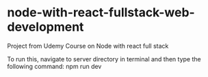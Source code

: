 # node-with-react-fullstack-web-development
Project from Udemy Course on Node with react full stack

To run this, navigate to server directory in terminal and then type the following command:
npm run dev
